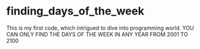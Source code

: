 # finding_days_of_the_week
This is my first code, which intrigued to dive into programming world.
YOU CAN ONLY FIND THE DAYS OF THE WEEK IN ANY YEAR FROM 2001 TO 2100
